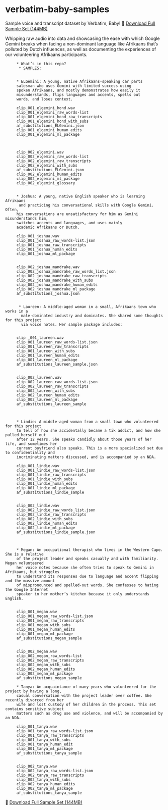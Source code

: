 # verbatim-baby-samples
Sample voice and transcript dataset by Verbatim, Baby!
🔗 [Download Full Sample Set (144MB)](https://www.dropbox.com/scl/fi/lkjb3zu50403m9mnqyyr3/verbatim-baby-samples.rar?rlkey=8cxrbxqmng2ggalfyexdbfxiu&st=2mj9iibg&dl=0)




Whipping raw audio into data and showcasing the ease with which 
Google Gemini breaks when facing a non-dominant language like Afrikaans
that’s polluted by Dutch influences, as well as documenting the experiences of 
         our volunteering Afrikaans participants.


         * What’s in this repo?
          * SAMPLES:

     
         * ELGemini: A young, native Afrikaans-speaking car parts 
         salesman who uses Gemini with limited success using 
         spoken Afrikaans, and mostly demonstrates how easily it 
         misunderstands, flips languages and accents, spells out
         words, and loses context.

         clip_001_elgemini_hond.wav
         clip_001_elgemini_raw_words-list
         clip_001_elgemini_hond_raw_transcripts
         clip_001_elgemini_hond_with_subs
         af_substitutions_ELGemini.json
         clip_001_elgemini_human_edits
         clip_001_elgemini_ml_package



         clip_002_elgemini.wav
         clip_002_elgemini_raw_words-list
         clip_002_elgemini_raw_transcripts
         clip_002_elgemini_with_subs
         af_substitutions_ELGemini.json
         clip_002_elgemini_human_edits
         clip_002_elgemini_ml_package
         clip_002_elgemini_glossary


         * Joshua: A young, native English speaker who is learning Afrikaans 
          and practicing his conversational skills with Google Gemini. Often,
         his conversations are unsatisfactory for him as Gemini misunderstands him,
         switches accents and languages, and uses mainly 
         academic Afrikaans or Dutch.

         clip_001_joshua.wav
         clip_001_joshua_raw_words-list.json
         clip_001_joshua_raw_transcripts
         clip_001_joshua_human_edits
         clip_001_joshua_ml_package


         clip_002_joshua_mandrake.wav
         clip_002_joshua_mandrake_raw_words_list.json
         clip_002_joshua_mandrake_raw_transcripts
         clip_002_joshua_mandrake_with_subs
         clip_002_joshua_mandrake_human_edits
         clip_002_joshua_mandrake_ml_package
         af_substitutions_joshua.json


          * Laureen: A middle-aged woman in a small, Afrikaans town who works in a 
           male-dominated industry and dominates. She shared some thoughts for this project
           via voice notes. Her sample package includes:


         clip _001_laureen.wav
         clip_001_laureen_raw_words-list.json
         clip_001_laureen_raw_transcripts
         clip_001_laureen_with_subs
         clip_001_laureen_human_edits
         clip_001_laureen_ml_package
         af_substitutions_laureen_sample.json


         clip_002_laureen.wav
         clip_002_laureen_raw_words-list.json
         clip_002_laureen_raw_transcripts
         clip_002_laureen_with_subs
         clip_002_laureen_human_edits
         clip_002_laureen_ml_package
         af_substitutions_laureen_sample



         * Lindie: A middle-aged woman from a small town who volunteered for this project 
         to tell of how she accidentally became a tik addict, and how she pulled herself out 
         after 12 years. She speaks candidly about those years of her life, and sometimes her 
         current boyfriend also speaks. This is a more specialized set due to confidentiality and 
         incriminating matters discussed, and is accompanied by an NDA.

         clip_001_lindie.wav
         clip_001_lindie_raw_words-list.json
         clip_001_lindie_raw_transcripts
         clip_001_lindie_with_subs
         clip_001_lindie_human_edits
         clip_001_lindie_ml_package
         af_substitutions_lindie_sample


         clip_002_lindie.wav
         clip_002_lindie_raw_words_list.json
         clip_002_lindie_raw_transcripts
         clip_002_lindie_with_subs
         clip_002_lindie_human_edits
         clip_002_lindie_ml_package
         af_substitutions_lindie_sample.json



         * Megan: An occupational therapist who lives in the Western Cape. She is a relative 
         of the project leader and speaks casually and with familiarity. Megan volunteered 
         her voice notes because she often tries to speak to Gemini in Afrikaans, but struggles
         to understand its responses due to language and accent flipping and the massive amount 
         of mispronounced and spelled-out words. She confesses to hating the Google Internet 
         speaker in her mother’s kitchen because it only understands English.


         clip_001_megan.wav
         clip_001_megan_raw_words-list.json
         clip_001_megan_raw_transcripts
         clip_001_megan_with_subs
         clip_001_megan_human_edits
         clip_001_megan_ml_package
         af_substitutions_megan_sample


         clip_002_megan.wav
         clip_002_megan_raw_words-list
         clip_002_megan_raw_transcripts
         clip_002_megan_with_subs
         clip_002_megan_human_edits
         clip_002_megan_ml_package
         af_substitutions_megan_sample

         * Tanya: An acquaintance of many years who volunteered for the project by having a long, 
         casual conversation with the project leader over coffee. She recently divorced from her 
         wife and lost custody of her children in the process. This set contains sensitive subject
         matters such as drug use and violence, and will be accompanied by an NDA.

         clip_001_tanya.wav
         clip_001_tanya_raw_words-list.json
         clip_001_tanya_raw_transcripts
         clip_001_tanya_with_subs
         clip_001_tanya_human_edit
         clip_001_tanya_ml_package
         af_substitutions_tanya_sample


         clip_002_tanya.wav
         clip_002_tanya_raw_words-list.json
         clip_002_tanya_raw_transcripts
         clip_002_tanya_with_subs
         clip_002_tanya_human_edits
         clip_002_tanya_ml_package
         af_substitutions_tanya_sample




🔗 [Download Full Sample Set (144MB)](https://www.dropbox.com/scl/fi/lkjb3zu50403m9mnqyyr3/verbatim-baby-samples.rar?rlkey=8cxrbxqmng2ggalfyexdbfxiu&st=2mj9iibg&dl=0)

